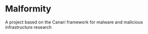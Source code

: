 Malformity
==========

A project based on the Canari framework for malware and malicious infrastructure research
